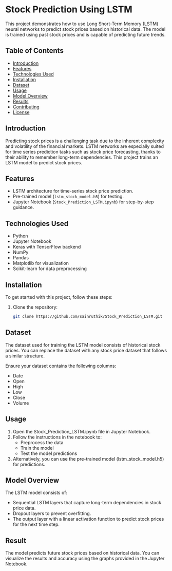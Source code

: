 # Stock Prediction Using LSTM

This project demonstrates how to use Long Short-Term Memory (LSTM) neural networks to predict stock prices based on historical data. The model is trained using past stock prices and is capable of predicting future trends.

## Table of Contents
- [Introduction](#introduction)
- [Features](#features)
- [Technologies Used](#technologies-used)
- [Installation](#installation)
- [Dataset](#dataset)
- [Usage](#usage)
- [Model Overview](#model-overview)
- [Results](#results)
- [Contributing](#contributing)
- [License](#license)

## Introduction
Predicting stock prices is a challenging task due to the inherent complexity and volatility of the financial markets. LSTM networks are especially suited for time series prediction tasks such as stock price forecasting, thanks to their ability to remember long-term dependencies. This project trains an LSTM model to predict stock prices.

## Features
- LSTM architecture for time-series stock price prediction.
- Pre-trained model (`lstm_stock_model.h5`) for testing.
- Jupyter Notebook (`Stock_Prediction_LSTM.ipynb`) for step-by-step guidance.

## Technologies Used
- Python
- Jupyter Notebook
- Keras with TensorFlow backend
- NumPy
- Pandas
- Matplotlib for visualization
- Scikit-learn for data preprocessing

## Installation

To get started with this project, follow these steps:

1. Clone the repository:
   ```bash
   git clone https://github.com/sainruthik/Stock_Prediction_LSTM.git

## Dataset
The dataset used for training the LSTM model consists of historical stock prices. You can replace the dataset with any stock price dataset that follows a similar structure.

Ensure your dataset contains the following columns:
- Date
- Open
- High
- Low
- Close
- Volume

## Usage
1. Open the Stock_Prediction_LSTM.ipynb file in Jupyter Notebook.
2. Follow the instructions in the notebook to:
    - Preprocess the data
    - Train the model
    - Test the model predictions
3. Alternatively, you can use the pre-trained model (lstm_stock_model.h5) for predictions.

## Model Overview
The LSTM model consists of:
- Sequential LSTM layers that capture long-term dependencies in stock price data.
- Dropout layers to prevent overfitting.
- The output layer with a linear activation function to predict stock prices for the next time step.

## Result
The model predicts future stock prices based on historical data. You can visualize the results and accuracy using the graphs provided in the Jupyter Notebook.
